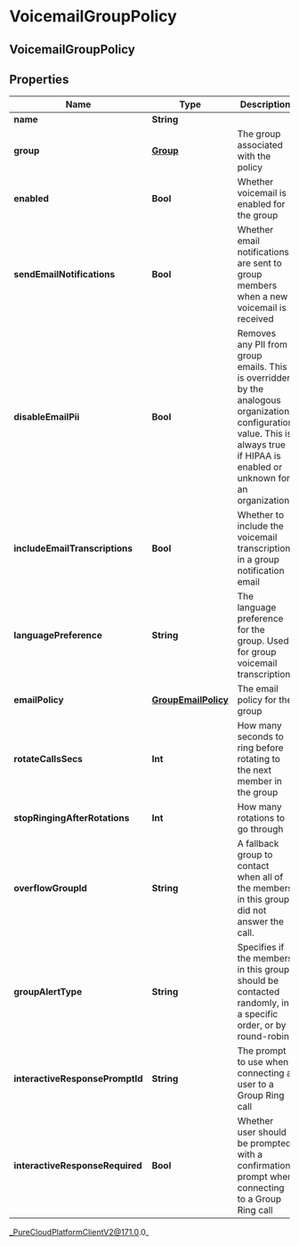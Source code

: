 # VoicemailGroupPolicy

## VoicemailGroupPolicy

## Properties

|Name | Type | Description | Notes|
|------------ | ------------- | ------------- | -------------|
| **name** | **String** |  | [optional] |
| **group** | [**Group**](Group) | The group associated with the policy | [optional] |
| **enabled** | **Bool** | Whether voicemail is enabled for the group | [optional] |
| **sendEmailNotifications** | **Bool** | Whether email notifications are sent to group members when a new voicemail is received | [optional] |
| **disableEmailPii** | **Bool** | Removes any PII from group emails. This is overridden by the analogous organization configuration value. This is always true if HIPAA is enabled or unknown for an organization. | [optional] |
| **includeEmailTranscriptions** | **Bool** | Whether to include the voicemail transcription in a group notification email | [optional] |
| **languagePreference** | **String** | The language preference for the group.  Used for group voicemail transcription | [optional] |
| **emailPolicy** | [**GroupEmailPolicy**](GroupEmailPolicy) | The email policy for the group | [optional] |
| **rotateCallsSecs** | **Int** | How many seconds to ring before rotating to the next member in the group | [optional] |
| **stopRingingAfterRotations** | **Int** | How many rotations to go through | [optional] |
| **overflowGroupId** | **String** | A fallback group to contact when all of the members in this group did not answer the call. | [optional] |
| **groupAlertType** | **String** | Specifies if the members in this group should be contacted randomly, in a specific order, or by round-robin. | [optional] |
| **interactiveResponsePromptId** | **String** | The prompt to use when connecting a user to a Group Ring call | [optional] |
| **interactiveResponseRequired** | **Bool** | Whether user should be prompted with a confirmation prompt when connecting to a Group Ring call | [optional] |



_PureCloudPlatformClientV2@171.0.0_
